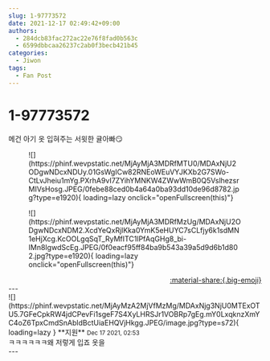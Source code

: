```yaml
---
slug: 1-97773572
date: 2021-12-17 02:49:42+09:00
authors:
  - 284dcb83fac272ac22e76f8fad0b563c
  - 6599dbbcaa26237c2ab0f3becb421b45
categories:
  - Jiwon
tags:
  - Fan Post
---
```


# 1-97773572

<div class="post-container" markdown="1">
<div class="content-container md-sidebar__scrollwrap" markdown="1">

메건 아기 옷 입혀주는 서윗한 귤아빠😏
<figure markdown="1">
![](https://phinf.wevpstatic.net/MjAyMjA3MDRfMTU0/MDAxNjU2ODgwNDcxNDUy.01GsWgICw82RNEoWEuVYJKXb2G7SWo-CtLvJheiu1mYg.PXrhA9vI7ZYihYMNKW4ZWwWmB0Q5VslhezsrMIVsHosg.JPEG/0febe88ced0b4a64a0ba93dd10de96d8782.jpg?type=e1920){ loading=lazy onclick="openFullscreen(this)"}
</figure>

<figure markdown="1">
![](https://phinf.wevpstatic.net/MjAyMjA3MDRfMzUg/MDAxNjU2ODgwNDcxNDM2.XcdYeQxRjlKka0YmK5eHUYC7sCLfjy6k1sdMN1eHjXcg.KcOOLgqSqT_RyMfITC1lPfAqGHg8_bi-IMn8IgwdScEg.JPEG/0f0eacf95ff84ba9b543a39a5d9d6b1d802.jpg?type=e1920){ loading=lazy onclick="openFullscreen(this)"}
</figure>


</div>
</div>

<div style="text-align: right;" markdown="1">
<a href="https://weverse.io/fromis9/fanpost/1-97773572" style="text-align: right;">:material-share:{.big-emoji}</a>
</div>
---

<div class="comments-container md-sidebar__scrollwrap" markdown="1">
<div class="comment" markdown="1">
<div class='id-container' markdown="1">
![](https://phinf.wevpstatic.net/MjAyMzA2MjVfMzMg/MDAxNjg3NjU0MTExOTU5.7GFeCpkRW4jdCPevFi1sgeF7S4XyLHRSJr1VOBRp7gEg.mY0LxqknzXmYC4oZ6TpxCmdSnAbldBctUiaEHQVjHkgg.JPEG/image.jpg?type=s72){ loading=lazy }
**<span class="artist">지원</span>** <small>Dec 17 2021, 02:53</small><br>
</div>
<div class='comment-body' markdown="1">
ㅋㅋㅋㅋㅋㅋ왜 저렇게 입죠 옷을
</div>
</div>
</div>
---
